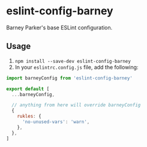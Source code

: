 # eslint-config-barney

Barney Parker's base ESLint configuration.

## Usage

1. `npm install --save-dev eslint-config-barney`
2. In your `eslintrc.config.js` file, add the following:

```js
import barneyConfig from 'eslint-config-barney'

export default [
  ...barneyConfig,

  // anything from here will override barneyConfig
  {
    rukles: {
      'no-unused-vars': 'warn',
    },
  },
]
```
